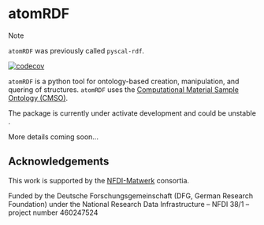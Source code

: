 # atomRDF

> [!NOTE]
> `atomRDF` was previously called `pyscal-rdf`. 

[![codecov](https://codecov.io/gh/pyscal/atomRDF/graph/badge.svg?token=X7S3TP2MP6)](https://codecov.io/gh/pyscal/atomRDF)

`atomRDF` is a python tool for ontology-based creation, manipulation, and quering of structures. `atomRDF` uses the [Computational Material Sample Ontology (CMSO)](https://github.com/Materials-Data-Science-and-Informatics/cmso-ontology). 

The package is currently under activate development and could be  unstable .

More details coming soon...


## Acknowledgements
This work is supported by the [NFDI-Matwerk](https://nfdi-matwerk.de/) consortia.

Funded by the Deutsche Forschungsgemeinschaft (DFG, German Research Foundation) under the National Research Data Infrastructure – NFDI 38/1 – project number 460247524

